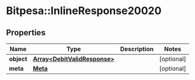# Bitpesa::InlineResponse20020

## Properties
Name | Type | Description | Notes
------------ | ------------- | ------------- | -------------
**object** | [**Array&lt;DebitValidResponse&gt;**](DebitValidResponse.md) |  | [optional] 
**meta** | [**Meta**](Meta.md) |  | [optional] 


